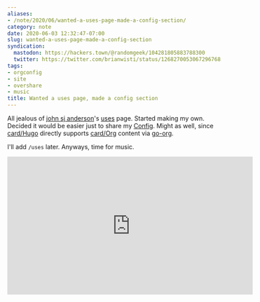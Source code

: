 ```yaml
---
aliases:
- /note/2020/06/wanted-a-uses-page-made-a-config-section/
category: note
date: 2020-06-03 12:32:47-07:00
slug: wanted-a-uses-page-made-a-config-section
syndication:
  mastodon: https://hackers.town/@randomgeek/104281805883788300
  twitter: https://twitter.com/brianwisti/status/1268270053067296768
tags:
- orgconfig
- site
- overshare
- music
title: Wanted a uses page, made a config section
---
```


All jealous of [john sj anderson](https://genehack.org)'s [uses](https://genehack.org/uses/) page. Started making my own. Decided it would be easier just to share my [Config](../../../config/_index.md). Might as well, since [card/Hugo](../../../card/Hugo.md) directly supports [card/Org](../../../card/Org.md) content via [go-org](https://github.com/niklasfasching/go-org).

I'll add `/uses` later. Anyways, time for music.

<iframe width="560" height="315" src="https://www.youtube.com/embed/peqpQ_XpNrk" title="YouTube video player" frameborder="0" allow="accelerometer; autoplay; clipboard-write; encrypted-media; gyroscope; picture-in-picture" allowfullscreen></iframe>
